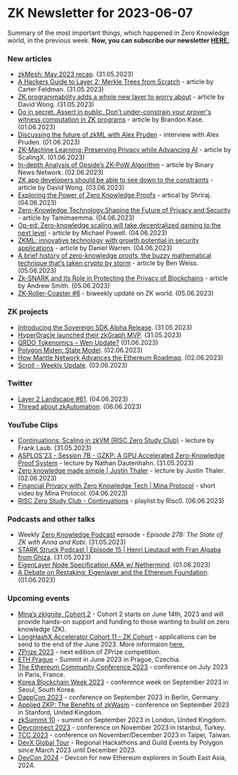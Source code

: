 # ZK Newsletter for 2023-06-07
Summary of the most important things, which happened in Zero Knowledge world, in the previous week. **Now, you can subscribe our newsletter [HERE.](https://zknewsletter.com/)**

### New articles 
* [zkMesh: May 2023 recap](https://zkmesh.substack.com/p/zkmesh-may-2023-recap). (31.05.2023)
* [A Hackers Guide to Layer 2: Merkle Trees from Scratch](https://medium.com/@carterfeldman/a-hackers-guide-to-layer-2-merkle-trees-from-scratch-f682fc31bced) - article by Carter Feldman. (31.05.2023)
* [ZK programmability adds a whole new layer to worry about](https://www.zksecurity.xyz/blog/posts/zksecurity/) - article by David Wong. (31.05.2023)
* [Do in secret. Assert in public. Don't under-constrain your prover's witness computation in ZK programs](https://www.zksecurity.xyz/blog/posts/zksecurity/) - article by Brandon Kase. (01.06.2023)
* [Discussing the future of zkML with Alex Pruden](https://medium.com/@daniloflavus/discussing-the-future-of-zkml-with-alex-pruden-46e6df736f28) - interview with Alex Pruden. (01.06.2023)
* [ZK-Machine Learning: Preserving Privacy while Advancing AI](https://medium.com/@scalingx/zk-machine-learning-preserving-privacy-while-advancing-ai-2c7fa2d0af4d) - article by ScalingX. (01.06.2023)
* [In-depth Analysis of Opside’s ZK-PoW Algorithm](https://www.digitaljournal.com/pr/news/binary-news-network/in-depth-analysis-of-opside-s-zk-pow-algorithm) - article by Binary News Network. (02.06.2023)
* [ZK app developers should be able to see down to the constraints](https://www.zksecurity.xyz/blog/posts/noname/) - article by David Wong. (03.06.2023)
* [Exploring the Power of Zero Knowledge Proofs](https://medium.com/@shriiii/exploring-the-power-of-zero-knowledge-proofs-4e1be31daa09) - artical by Shriraj. (04.06.2023)
* [Zero-Knowledge Technology.Shaping the Future of Privacy and Security](https://medium.com/@tamimaemma16/zero-knowledge-technology-shaping-the-future-of-privacy-and-security-d113b4569674) - article by Tamimaemma. (04.06.2023)
* [Op-ed: Zero-knowledge scaling will take decentralized gaming to the next level](https://cryptoslate.com/zero-knowledge-scaling-will-take-decentralized-gaming-to-the-next-level/) - article by Michael Powell. (04.06.2023)
* [ZKML: innovative technology with growth potential in security applications](https://cryptosaurus.tech/zkml-innovative-technology-with-growth-potential-in-security-applications/) - article by Daniel Warren. (04.06.2023)
* [A brief history of zero-knowledge proofs, the buzzy mathematical technique that’s taken crypto by storm](https://fortune.com/crypto/2023/06/05/zero-knowledge-proofs-history-zk-rollups-cryptography-zcash/) - article by Ben Weiss. (05.06.2023)
* [Zk-SNARK and Its Role in Protecting the Privacy of Blockchains](https://www.thecoinrepublic.com/2023/06/05/zk-snark-and-its-role-in-protecting-the-privacy-of-blockchains/) - article by Andrew Smith. (05.06.2023)
* [ZK-Roller-Coaster #6](https://taiko.mirror.xyz/7BwxX8eR_dW2jihpAk6V10X4qKG0X7NKs_l3Me1pLNs) - biweekly update on ZK world. (05.06.2023)

### ZK projects
* [Introducing the Sovereign SDK Alpha Release](https://mirror.xyz/sovlabs.eth/F0kZYjBCE3bwo-GcOZ0bFsV1nrA2UlGq7KaH0JrP3x4). (31.05.2023)
* [HyperOracle launched their zkGraph MVP](https://twitter.com/HyperOracle/status/1663719032573550593). (31.05.2023)
* [QRDO Tokenomics – Wen Update?](https://www.qredo.com/blog/qrdo-tokenomics-wen-update) (01.06.2023)
* [Polygon Miden: State Model](https://polygon.technology/blog/polygon-miden-state-model). (02.06.2023)
* [How Mantle Network Advances the Ethereum Roadmap](https://medium.com/0xmantle/how-mantle-network-advances-the-ethereum-roadmap-14035d4593aa). (02.06.2023)
* [Scroll - Weekly Update](https://twitter.com/Scroll_ZKP/status/1664769892871204864). (03.06.2023)

### Twitter
* [Layer 2 Landscape #61](https://twitter.com/bitsplaining/status/1665423476273065986). (04.06.2023)
* [Thread about zkAutomation](https://twitter.com/HyperOracle/status/1665850997389004800). (06.06.2023)

### YouTube Clips
* [Continuations: Scaling in zkVM (RISC Zero Study Club)](https://www.youtube.com/watch?v=h1qWnf-M5lo) - lecture by Frank Laub. (31.05.2023) 
* [ASPLOS'23 - Session 7B - GZKP: A GPU Accelerated Zero-Knowledge Proof System](https://www.youtube.com/watch?v=5HsW8iQRUk8) - lecture by Nathan Dautenhahn. (31.05.2023)
* [Zero knowledge made simple | Justin Thaler](https://www.youtube.com/watch?v=7SwTy1MCgEY) - lecture by Justin Thaler. (02.06.2023)
* [Financial Privacy with Zero Knowledge Tech | Mina Protocol](https://www.youtube.com/watch?v=bG5l6dkuQ00) - short video by Mina Protocol. (04.06.2023)
* [RISC Zero Study Club - Continuations](https://www.youtube.com/watch?v=v4HIwaqmIxk&list=PLcPzhUaCxlCirUkJY0ltpjdtzWcz5U_6y) - playlist by Risc0. (06.06.2023)

### Podcasts and other talks
* Weekly [Zero Knowledge Podcast](https://zeroknowledge.fm/278-2/) episode - *Episode 278: The State of ZK with Anna and Kobi*. (31.05.2023) 
* [STARK Struck Podcast | Episode 15 | Henri Lieutaud with Fran Algaba from Ghiza](https://www.youtube.com/watch?v=hZhaw8uBovg). (31.05.2023)
* [EigenLayer Node Specification AMA w/ Nethermind](https://twitter.com/eigenlayer/status/1663670519219077120). (01.06.2023)
* [A Debate on Restaking: Eigenlayer and the Ethereum Foundation](https://twitter.com/ether_fi/status/1663604487934689281). (01.06.2023)

### Upcoming events
* [Mina’s zkIgnite, Cohort 2](https://minaprotocol.com/join-zkignite-cohort-2?utm_medium=social&utm_source=twitter&utm_campaign=zkignite/) - Cohort 2 starts on June 14th, 2023 and will provide hands-on support and funding to those wanting to build on zero knowledge (ZK).
* [LongHashX Accelerator Cohort 11 - ZK Cohort](https://longhashventures.typeform.com/ZKCohort?typeform-source=t.co) - applications can be send to the end of the June 2023. More informaion [here.](https://www.longhash.vc/accelerator/zk-accelerator/)
* [ZPrize 2023](https://www.zprize.io/blog/announcing-zprize-2023) - next edition of ZPrize competition.
* [ETH Prague](https://ethprague.com/) - Summit in June 2023 in Prague, Czechia.
* [The Ethereum Community Conference 2023](https://www.ethcc.io/) - conference on July 2023 in Paris, France.
* [Korea Blockchain Week 2023](https://koreablockchainweek.com/) - conference week on September 2023 in Seoul, South Korea. 
* [DappCon 2023](https://www.dappcon.io/#about) - conference on September 2023 in Berlin, Germany.
* [Applied ZKP: The Benefits of zkWasm](https://law.stanford.edu/codex-the-stanford-center-for-legal-informatics/projects/zero-knowledge-cryptography/) - conference on September 2023 in Stanford, United Kingdom.
* [zkSummit 10](https://www.zksummit.com/) - summit on September 2023 in London, United Kingdom.
* [Devconnect 2023](https://devconnect.org/) - conference on November 2023 in Istanbul, Turkey.
* [TCC 2023](https://tcc.iacr.org/2023/) - conference on November/December 2023 in Taipei, Taiwan.
* [DevX Global Tour](https://polygon.technology/blog/polygon-labs-announces-devx-global-tour) - Regional Hackathons and Guild Events by Polygon since March 2023 until December 2023.
* [DevCon 2024](https://devcon.org/) - Devcon for new Ethereum explorers in South East Asia, 2024.
